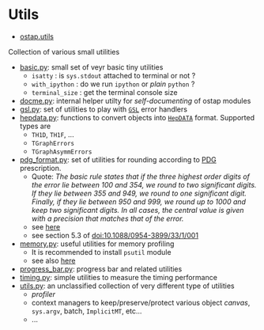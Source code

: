 # Utils 

* [ostap.utils](README.md)

Collection of various small utilities 

  - [basic.py](basic.py): small  set of veyr basic tiny utilities 
     - `isatty` : is `sys.stdout` attached to terminal or not  ?
     - `with_ipython` : do we run `ipython` or *plain* `python` ?
     - `terminal_size` : get the terminal console size
  - [docme.py](docme.py): internal helper utilty for *self-documenting* of ostap modules
  - [gsl.py](gsl.py): set of utilities to play with [`GSL`](https://www.gnu.org/software/gsl/doc/html/index.html) error handlers 
  - [hepdata.py](hepdata.py): functions to convert objects into [`HepDATA`](https://www.hepdata.net) format. Supported types are 
     - `TH1D`, `TH1F`, ...
     - `TGraphErrors` 
     - `TGraphAsymmErrors`
  - [pdg_format.py](pdg_format.py): set of utilities for rounding according to [PDG](http://pdg.lbl.gov) prescription. 
     - Quote: *The basic rule states that if the three highest order digits of the error lie between 100 and 354, we round to two significant digits. If they lie between 355 and 949, we round to one significant digit. Finally, if they lie between 950 and 999, we round up to 1000 and keep two significant digits. In all cases, the central value is given with a precision that matches that of the error.*
     - see [here](http://pdg.lbl.gov/2010/reviews/rpp2010-rev-rpp-intro.pdf)
     - see section 5.3 of [doi:10.1088/0954-3899/33/1/001](http://iopscience.iop.org/issue/0954-3899/33/1)
  - [memory.py](memory.py): useful utilities for memory profiling 
     - It is recommended to install `psutil` module
     - see also [here](http://fa.bianp.net/blog/2013/different-ways-to-get-memory-consumption-or-lessons-learned-from-memory_profiler)
  - [progress_bar.py](progress_bar.py): progress bar and related utilities 
  - [timing.py](timing.py): simple utilities to measure the timing performance 
  - [utils.py](utils.py): an unclassified collection of very different type of utilities
     - *profiler*
     - context managers to keep/preserve/protect various object  *canvas*, `sys.argv`, batch, `ImplicitMT`, etc...
     - ...

 